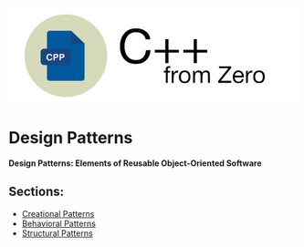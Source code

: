 [![Logo](https://raw.githubusercontent.com/ogycode/CPPFromZero/master/merch/logo.jpg)](https://github.com/ogycode/DesignPatterns)

# Design Patterns
**Design Patterns: Elements of Reusable Object-Oriented Software**

## Sections:
  - [Creational Patterns](https://github.com/ogycode/DesignPatterns/src/CreationalPatterns)
  - [Behavioral Patterns](https://github.com/ogycode/DesignPatterns/BehavioralPatterns)
  - [Structural Patterns](https://github.com/ogycode/DesignPatterns/src/StructuralPatterns)